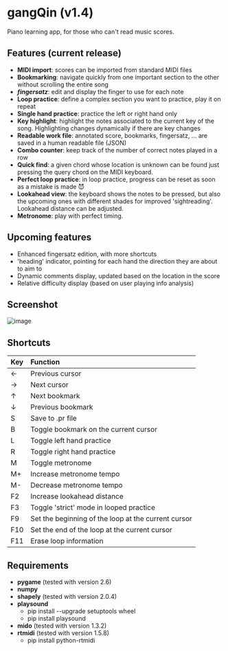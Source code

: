 # gangQin (v1.4)
Piano learning app, for those who can't read music scores.

## Features (current release)
- **MIDI import**: scores can be imported from standard MIDI files
- **Bookmarking**: navigate quickly from one important section to the other without scrolling the entire song
- **_fingersatz_**: edit and display the finger to use for each note
- **Loop practice**: define a complex section you want to practice, play it on repeat
- **Single hand practice**: practice the left or right hand only
- **Key highlight**: highlight the notes associated to the current key of the song. Highlighting changes dynamically if there are key changes
- **Readable work file**: annotated score, bookmarks, fingersatz, ... are saved in a human readable file (JSON)
- **Combo counter**: keep track of the number of correct notes played in a row
- **Quick find**: a given chord whose location is unknown can be found just pressing the query chord on the MIDI keyboard.
- **Perfect loop practice**: in loop practice, progress can be reset as soon as a mistake is made 😈
- **Lookahead view**: the keyboard shows the notes to be pressed, but also the upcoming ones with different shades for improved 'sightreading'. Lookahead distance can be adjusted.
- **Metronome**: play with perfect timing.

## Upcoming features
- Enhanced fingersatz edition, with more shortcuts
- 'heading' indicator, pointing for each hand the direction they are about to aim to
- Dynamic comments display, updated based on the location in the score
- Relative difficulty display (based on user playing info analysis)

## Screenshot

![image](https://github.com/user-attachments/assets/0b3f73a9-8bc5-4def-a016-6dabc6d473cd)



## Shortcuts

| Key           | Function      |
|:------------- |:-------------|
| ←             |Previous  cursor|
| →             |Next cursor     |
| ↑             |Next bookmark   |
| ↓             |Previous bookmark|
| S             |Save to .pr file|
| B             |Toggle bookmark on the current cursor|
| L             |Toggle left hand practice|
| R             |Toggle right hand practice|
| M             |Toggle metronome|
| M+            |Increase metronome tempo|
| M-            |Decrease metronome tempo|
| F2            |Increase lookahead distance|
| F3            |Toggle 'strict' mode in looped practice|
| F9            |Set the beginning of the loop at the current cursor|
| F10           |Set the end of the loop at the current cursor|
| F11           |Erase loop information|



## Requirements

- **pygame** (tested with version 2.6)
- **numpy**
- **shapely** (tested with version 2.0.4)
- **playsound**
  - pip install --upgrade setuptools wheel
  - pip install playsound
- **mido** (tested with version 1.3.2)
- **rtmidi** (tested with version 1.5.8)
  - pip install python-rtmidi

